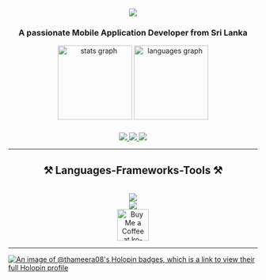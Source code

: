<h1 align="center">
    <img src="https://readme-typing-svg.herokuapp.com/?font=Righteous&size=35&center=true&vCenter=true&width=500&height=70&duration=4000&lines=Hi+There!+👋;+I'm+Thameera+Dananjaya;" />
</h1>

<h3 align="center">A passionate Mobile Application Developer from Sri Lanka</h3>

<div align="center">
  <img src="https://github-readme-stats.vercel.app/api?username=thameera08&hide_title=false&hide_rank=false&show_icons=true&include_all_commits=true&count_private=true&disable_animations=false&theme=dracula&locale=en&hide_border=false&order=1" height="150" alt="stats graph"  />
  <img src="https://github-readme-stats.vercel.app/api/top-langs?username=thameera08&locale=en&hide_title=false&layout=compact&card_width=320&langs_count=5&theme=dracula&hide_border=false&order=2" height="150" alt="languages graph"  />
</div>

###

<div align="center">
  <a href="mailto:thameeradananjaya08@gmail.com">
    <img src="https://img.shields.io/badge/Gmail-333333?style=for-the-badge&logo=gmail&logoColor=red" />
  </a>
  <a href="https://www.linkedin.com/in/thameera-dananjaya-aa54371b4/" target="_blank">
    <img src="https://img.shields.io/badge/LinkedIn-0077B5?style=for-the-badge&logo=linkedin&logoColor=white" target="_blank" />
  </a>
  <a href="https://Thameera08.github.io" target="_blank">
     <img src="https://img.shields.io/badge/Portfolio-FF5722?style=for-the-badge&logo=todoist&logoColor=white" target="_blank" />
  </a>
</div>

<hr/>

<h2 align="center">⚒️ Languages-Frameworks-Tools ⚒️</h2>
<br/>
<div align="center">
    <img src="https://skillicons.dev/icons?i=dart,flutter,react,bootstrap,mui,html,css,vscode,github,figma,tailwind,git,r" />
       <br/>
    <img src="https://skillicons.dev/icons?i=nodejs,python,javascript,typescript,express,firebase,mongodb,c,java,nextjs,mysql,flask" />
</div>

</div>
<div align="center">
<a href='https://www.buymeacoffee.com/botson.__' target='_blank'>
    <img height='64' style='border:0px;height:64px;' src='https://storage.ko-fi.com/cdn/kofi1.png?v=3' border='0' alt='Buy Me a Coffee at ko-fi.com' />
</a>
</div>

<hr/>

[![An image of @thameera08's Holopin badges, which is a link to view their full Holopin profile](https://holopin.me/thameera08)](https://holopin.io/@thameera08)
